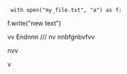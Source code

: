      with open("my_file.txt", "a") as f:
   f.write("new text")

vv 
Endnnn
///
    nv
  nnbfgnbvfvv 
   
         
  
nvv   
 

  v
   
  
 
    
  
 
  
 
  
 
 
